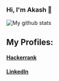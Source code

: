 ### Hi, I'm Akash 👋


![My github stats](https://github-readme-stats.vercel.app/api?username=akashdecoder&count_private=true&show_icons=true&layout=default&include_all_commits=true&theme=dark)

## My Profiles:
#### [**Hackerrank**](https://www.hackerrank.com/Dynamic15CODER)

#### [**LinkedIn**](https://www.linkedin.com/in/akashranjan-das-8a5370169/)
<!--
Here are some ideas to get you started:

- 🔭 I’m currently working on ...
- 🌱 I’m currently learning ...
- 👯 I’m looking to collaborate on ...
- 🤔 I’m looking for help with ...
- 💬 Ask me about ...
- 📫 How to reach me: ...
- 😄 Pronouns: ...
- ⚡ Fun fact: ...
-->
